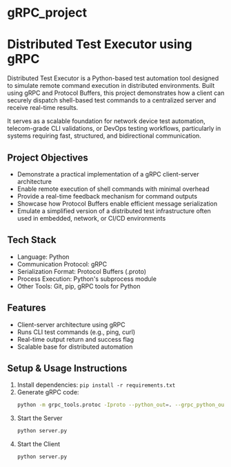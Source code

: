 # gRPC_project

# Distributed Test Executor using gRPC

Distributed Test Executor is a Python-based test automation tool designed to simulate remote command execution in distributed environments. Built using gRPC and Protocol Buffers, this project demonstrates how a client can securely dispatch shell-based test commands to a centralized server and receive real-time results.

It serves as a scalable foundation for network device test automation, telecom-grade CLI validations, or DevOps testing workflows, particularly in systems requiring fast, structured, and bidirectional communication.

## Project Objectives
- Demonstrate a practical implementation of a gRPC client-server architecture
- Enable remote execution of shell commands with minimal overhead
- Provide a real-time feedback mechanism for command outputs
- Showcase how Protocol Buffers enable efficient message serialization
- Emulate a simplified version of a distributed test infrastructure often used in embedded, network, or CI/CD environments

## Tech Stack
- Language: Python
- Communication Protocol: gRPC
- Serialization Format: Protocol Buffers (.proto)
- Process Execution: Python's subprocess module
- Other Tools: Git, pip, gRPC tools for Python

## Features
- Client-server architecture using gRPC
- Runs CLI test commands (e.g., ping, curl)
- Real-time output return and success flag
- Scalable base for distributed automation

## Setup & Usage Instructions
1. Install dependencies: `pip install -r requirements.txt`
2. Generate gRPC code:
   ```bash
   python -m grpc_tools.protoc -Iproto --python_out=. --grpc_python_out=. proto/testexecutor.proto
3. Start the Server
   ```bash
   python server.py
4. Start the Client
   ```bash
   python server.py
